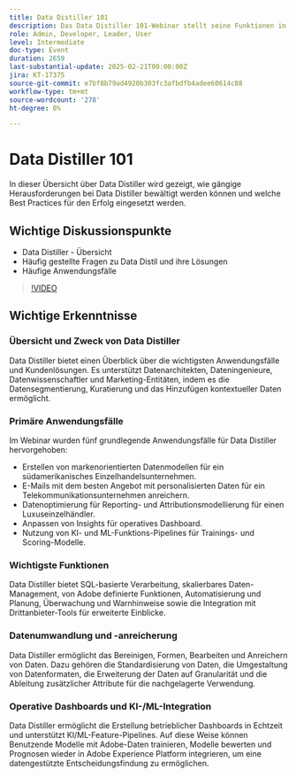 ```yaml
---
title: Data Distiller 101
description: Das Data Distiller 101-Webinar stellt seine Funktionen in den Bereichen Datensegmentierung, Anreicherung und KI/ML-Integration vor und bietet skalierbare Lösungen für Datenarchitekten und Marketing-Entitäten, um datengestützte Entscheidungsfindungen zu verbessern.
role: Admin, Developer, Leader, User
level: Intermediate
doc-type: Event
duration: 2659
last-substantial-update: 2025-02-21T00:00:00Z
jira: KT-17375
source-git-commit: e7bf8b79ad4920b303fc3afbdfb4adee60614c88
workflow-type: tm+mt
source-wordcount: '278'
ht-degree: 0%

---
```



# Data Distiller 101

In dieser Übersicht über Data Distiller wird gezeigt, wie gängige Herausforderungen bei Data Distiller bewältigt werden können und welche Best Practices für den Erfolg eingesetzt werden.

## Wichtige Diskussionspunkte

* Data Distiller - Übersicht
* Häufig gestellte Fragen zu Data Distil und ihre Lösungen
* Häufige Anwendungsfälle

>[!VIDEO](https://video.tv.adobe.com/v/3444454/?learn=on&enablevpops)

## Wichtige Erkenntnisse

### Übersicht und Zweck von Data Distiller

Data Distiller bietet einen Überblick über die wichtigsten Anwendungsfälle und Kundenlösungen. Es unterstützt Datenarchitekten, Dateningenieure, Datenwissenschaftler und Marketing-Entitäten, indem es die Datensegmentierung, Kuratierung und das Hinzufügen kontextueller Daten ermöglicht.

### Primäre Anwendungsfälle

Im Webinar wurden fünf grundlegende Anwendungsfälle für Data Distiller hervorgehoben:

* Erstellen von markenorientierten Datenmodellen für ein südamerikanisches Einzelhandelsunternehmen.
* E-Mails mit dem besten Angebot mit personalisierten Daten für ein Telekommunikationsunternehmen anreichern.
* Datenoptimierung für Reporting- und Attributionsmodellierung für einen Luxuseinzelhändler.
* Anpassen von Insights für operatives Dashboard.
* Nutzung von KI- und ML-Funktions-Pipelines für Trainings- und Scoring-Modelle.

### Wichtigste Funktionen

Data Distiller bietet SQL-basierte Verarbeitung, skalierbares Daten-Management, von Adobe definierte Funktionen, Automatisierung und Planung, Überwachung und Warnhinweise sowie die Integration mit Drittanbieter-Tools für erweiterte Einblicke.

### Datenumwandlung und -anreicherung

Data Distiller ermöglicht das Bereinigen, Formen, Bearbeiten und Anreichern von Daten. Dazu gehören die Standardisierung von Daten, die Umgestaltung von Datenformaten, die Erweiterung der Daten auf Granularität und die Ableitung zusätzlicher Attribute für die nachgelagerte Verwendung.

### Operative Dashboards und KI-/ML-Integration

Data Distiller ermöglicht die Erstellung betrieblicher Dashboards in Echtzeit und unterstützt KI/ML-Feature-Pipelines. Auf diese Weise können Benutzende Modelle mit Adobe-Daten trainieren, Modelle bewerten und Prognosen wieder in Adobe Experience Platform integrieren, um eine datengestützte Entscheidungsfindung zu ermöglichen.
